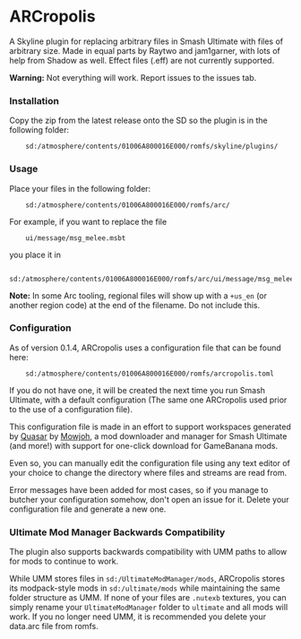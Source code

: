 # ARCropolis

A Skyline plugin for replacing arbitrary files in Smash Ultimate with files of arbitrary size. Made in equal parts by Raytwo and jam1garner, with lots of help from Shadow as well. Effect files (.eff) are not currently supported.


**Warning:** Not everything will work. Report issues to the issues tab.

### Installation

Copy the zip from the latest release onto the SD so the plugin is in the following folder:

```
    sd:/atmosphere/contents/01006A800016E000/romfs/skyline/plugins/
```

### Usage

Place your files in the following folder:

```
    sd:/atmosphere/contents/01006A800016E000/romfs/arc/
```

For example, if you want to replace the file

```
    ui/message/msg_melee.msbt
```

you place it in

```
    sd:/atmosphere/contents/01006A800016E000/romfs/arc/ui/message/msg_melee.msbt
```

**Note:** In some Arc tooling, regional files will show up with a `+us_en` (or another region code) at the end of the filename. Do not include this.

### Configuration

As of version 0.1.4, ARCropolis uses a configuration file that can be found here:

```
    sd:/atmosphere/contents/01006A800016E000/romfs/arcropolis.toml
```

If you do not have one, it will be created the next time you run Smash Ultimate, with a default configuration (The same one ARCropolis used prior to the use of a configuration file).

This configuration file is made in an effort to support workspaces generated by [Quasar](https://github.com/Mowjoh/Quasar) by [Mowjoh](https://github.com/Mowjoh), a mod downloader and manager for Smash Ultimate (and more!) with support for one-click download for GameBanana mods.

Even so, you can manually edit the configuration file using any text editor of your choice to change the directory where files and streams are read from.

Error messages have been added for most cases, so if you manage to butcher your configuration somehow, don't open an issue for it. Delete your configuration file and generate a new one.

### Ultimate Mod Manager Backwards Compatibility

The plugin also supports backwards compatibility with UMM paths to allow for mods to continue to work.

While UMM stores files in `sd:/UltimateModManager/mods`, ARCropolis stores its modpack-style mods in `sd:/ultimate/mods` while maintaining the same folder structure as UMM. If none of your files are `.nutexb` textures, you can simply rename your `UltimateModManager` folder to `ultimate` and all mods will work. If you no longer need UMM, it is recommended you delete your data.arc file from romfs.
